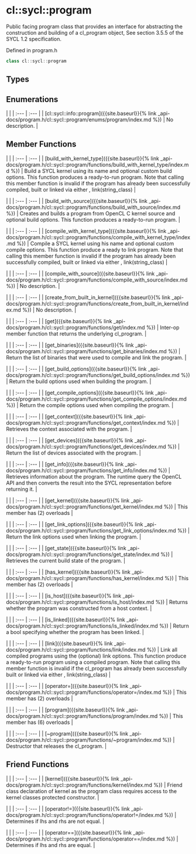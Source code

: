 ---
---
# cl::sycl::program

Public facing program class that provides an interface for abstracting the construction and building of a cl_program object, See section 3.5.5 of the SYCL 1.2 specification. 

Defined in program.h

```cpp
class cl::sycl::program
```

## Types

## Enumerations

   |   |
| :--- | :--- |
| [cl::sycl::info::program]({{site.baseurl}}{% link _api-docs/program.h/cl::sycl::program/enums/program/index.md %}) | No description. |

## Member Functions

   |   |
| :--- | :--- |
| [build_with_kernel_type]({{site.baseurl}}{% link _api-docs/program.h/cl::sycl::program/functions/build_with_kernel_type/index.md %}) | Build a SYCL kernel using its name and optional custom build options. This function produces a ready-to-run program. Note that calling this member function is invalid if the program has already been successfully compiled, built or linked via either , link(string_class) |

   |   |
| :--- | :--- |
| [build_with_source]({{site.baseurl}}{% link _api-docs/program.h/cl::sycl::program/functions/build_with_source/index.md %}) | Creates and builds a program from OpenCL C kernel source and optional build options. This function produces a ready-to-run program.  |

   |   |
| :--- | :--- |
| [compile_with_kernel_type]({{site.baseurl}}{% link _api-docs/program.h/cl::sycl::program/functions/compile_with_kernel_type/index.md %}) | Compile a SYCL kernel using his name and optional custom compile options. This function produce a ready to link program. Note that calling this member function is invalid if the program has already been successfully compiled, built or linked via either , link(string_class) |

   |   |
| :--- | :--- |
| [compile_with_source]({{site.baseurl}}{% link _api-docs/program.h/cl::sycl::program/functions/compile_with_source/index.md %}) | No description. |

   |   |
| :--- | :--- |
| [create_from_built_in_kernel]({{site.baseurl}}{% link _api-docs/program.h/cl::sycl::program/functions/create_from_built_in_kernel/index.md %}) | No description. |

   |   |
| :--- | :--- |
| [get]({{site.baseurl}}{% link _api-docs/program.h/cl::sycl::program/functions/get/index.md %}) | Inter-op member function that returns the underlying cl_program.  |

   |   |
| :--- | :--- |
| [get_binaries]({{site.baseurl}}{% link _api-docs/program.h/cl::sycl::program/functions/get_binaries/index.md %}) | Return the list of binaries that were used to compile and link the program.  |

   |   |
| :--- | :--- |
| [get_build_options]({{site.baseurl}}{% link _api-docs/program.h/cl::sycl::program/functions/get_build_options/index.md %}) | Return the build options used when building the program.  |

   |   |
| :--- | :--- |
| [get_compile_options]({{site.baseurl}}{% link _api-docs/program.h/cl::sycl::program/functions/get_compile_options/index.md %}) | Return the compile options used when compiling the program.  |

   |   |
| :--- | :--- |
| [get_context]({{site.baseurl}}{% link _api-docs/program.h/cl::sycl::program/functions/get_context/index.md %}) | Retrieves the context associated with the program.  |

   |   |
| :--- | :--- |
| [get_devices]({{site.baseurl}}{% link _api-docs/program.h/cl::sycl::program/functions/get_devices/index.md %}) | Return the list of devices associated with the program.  |

   |   |
| :--- | :--- |
| [get_info]({{site.baseurl}}{% link _api-docs/program.h/cl::sycl::program/functions/get_info/index.md %}) | Retrieves information about the program. The runtime query the OpenCL API and then converts the result into the SYCL representation before returning it.  |

   |   |
| :--- | :--- |
| [get_kernel]({{site.baseurl}}{% link _api-docs/program.h/cl::sycl::program/functions/get_kernel/index.md %}) | This member has (2) overloads |

   |   |
| :--- | :--- |
| [get_link_options]({{site.baseurl}}{% link _api-docs/program.h/cl::sycl::program/functions/get_link_options/index.md %}) | Return the link options used when linking the program.  |

   |   |
| :--- | :--- |
| [get_state]({{site.baseurl}}{% link _api-docs/program.h/cl::sycl::program/functions/get_state/index.md %}) | Retrieves the current build state of the program.  |

   |   |
| :--- | :--- |
| [has_kernel]({{site.baseurl}}{% link _api-docs/program.h/cl::sycl::program/functions/has_kernel/index.md %}) | This member has (2) overloads |

   |   |
| :--- | :--- |
| [is_host]({{site.baseurl}}{% link _api-docs/program.h/cl::sycl::program/functions/is_host/index.md %}) | Returns whether the program was constructed from a host context.  |

   |   |
| :--- | :--- |
| [is_linked]({{site.baseurl}}{% link _api-docs/program.h/cl::sycl::program/functions/is_linked/index.md %}) | Return a bool specifying whether the program has been linked.  |

   |   |
| :--- | :--- |
| [link]({{site.baseurl}}{% link _api-docs/program.h/cl::sycl::program/functions/link/index.md %}) | Link all compiled programs using the (optional) link options. This function produce a ready-to-run program using a compiled program. Note that calling this member function is invalid if the cl_program has already been successfully built or linked via either , link(string_class) |

   |   |
| :--- | :--- |
| [operator=]({{site.baseurl}}{% link _api-docs/program.h/cl::sycl::program/functions/operator=/index.md %}) | This member has (2) overloads |

   |   |
| :--- | :--- |
| [program]({{site.baseurl}}{% link _api-docs/program.h/cl::sycl::program/functions/program/index.md %}) | This member has (6) overloads |

   |   |
| :--- | :--- |
| [~program]({{site.baseurl}}{% link _api-docs/program.h/cl::sycl::program/functions/~program/index.md %}) | Destructor that releases the cl_program.  |


## Friend Functions

   |   |
| :--- | :--- |
| [kernel]({{site.baseurl}}{% link _api-docs/program.h/cl::sycl::program/functions/kernel/index.md %}) | Friend class declaration of kernel as the program class requires access to the kernel classes protected constructor.  |

   |   |
| :--- | :--- |
| [operator!=]({{site.baseurl}}{% link _api-docs/program.h/cl::sycl::program/functions/operator!=/index.md %}) | Determines if lhs and rhs are not equal.  |

   |   |
| :--- | :--- |
| [operator==]({{site.baseurl}}{% link _api-docs/program.h/cl::sycl::program/functions/operator==/index.md %}) | Determines if lhs and rhs are equal.  |

